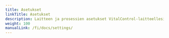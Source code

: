 ```yaml
---
title: Asetukset
linkTitle: Asetukset
description: Laitteen ja prosessien asetukset VitalControl-laitteellesi
weight: 100
manualLink: /fi/docs/settings/
---
```

<script>
  window.location.href = "/fi/docs/settings/";
</script>
